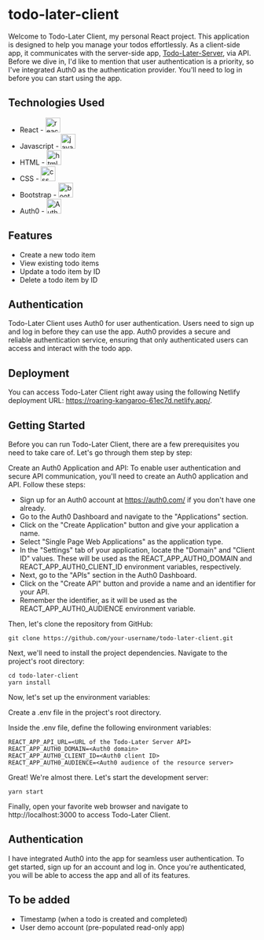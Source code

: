 # todo-later-client

Welcome to Todo-Later Client, my personal React project. This application is designed to help you manage your todos effortlessly. As a client-side app, it communicates with the server-side app, [Todo-Later-Server](https://github.com/Kylewuzhere/todo-later-server), via API. Before we dive in, I'd like to mention that user authentication is a priority, so I've integrated Auth0 as the authentication provider. You'll need to log in before you can start using the app.

## Technologies Used

- React - <img src="https://cdn.jsdelivr.net/gh/devicons/devicon/icons/react/react-original.svg" alt="react" width="30" height="30"/>
- Javascript - <img src="https://cdn.jsdelivr.net/gh/devicons/devicon/icons/javascript/javascript-original.svg" alt="javascript" width="30" height="30"/>
- HTML - <img src="https://cdn.jsdelivr.net/gh/devicons/devicon/icons/html5/html5-original.svg" alt="html" width="30" height="30"/>
- CSS - <img src="https://cdn.jsdelivr.net/gh/devicons/devicon/icons/css3/css3-original.svg" alt="css" width="30" height="30" />
- Bootstrap - <img src="https://cdn.jsdelivr.net/gh/devicons/devicon/icons/bootstrap/bootstrap-original.svg" alt="bootstrap" width="30" height="30" />
- Auth0 - <picture><source media="(prefers-color-scheme: light)" srcset="https://cdn.auth0.com/website/sdks/logos/auth0_light_mode.png" height="30">
    <source media="(prefers-color-scheme: dark)" srcset="https://cdn.auth0.com/website/sdks/logos/auth0_dark_mode.png" height="30">
    <img alt="Auth0 Logo" src="https://cdn.auth0.com/website/sdks/logos/auth0_light_mode.png" height="30"></picture>

## Features

- Create a new todo item
- View existing todo items
- Update a todo item by ID
- Delete a todo item by ID

## Authentication

Todo-Later Client uses Auth0 for user authentication. Users need to sign up and log in before they can use the app. Auth0 provides a secure and reliable authentication service, ensuring that only authenticated users can access and interact with the todo app.

## Deployment

You can access Todo-Later Client right away using the following Netlify deployment URL: https://roaring-kangaroo-61ec7d.netlify.app/.

## Getting Started

Before you can run Todo-Later Client, there are a few prerequisites you need to take care of. Let's go through them step by step:

Create an Auth0 Application and API: To enable user authentication and secure API communication, you'll need to create an Auth0 application and API. Follow these steps:

- Sign up for an Auth0 account at https://auth0.com/ if you don't have one already.
- Go to the Auth0 Dashboard and navigate to the "Applications" section.
- Click on the "Create Application" button and give your application a name.
- Select "Single Page Web Applications" as the application type.
- In the "Settings" tab of your application, locate the "Domain" and "Client ID" values. These will be used as the REACT_APP_AUTH0_DOMAIN and REACT_APP_AUTH0_CLIENT_ID environment variables, respectively.
- Next, go to the "APIs" section in the Auth0 Dashboard.
- Click on the "Create API" button and provide a name and an identifier for your API.
- Remember the identifier, as it will be used as the REACT_APP_AUTH0_AUDIENCE environment variable.

Then, let's clone the repository from GitHub:

```
git clone https://github.com/your-username/todo-later-client.git
```

Next, we'll need to install the project dependencies. Navigate to the project's root directory:

```
cd todo-later-client
yarn install
```

Now, let's set up the environment variables:

Create a .env file in the project's root directory.

Inside the .env file, define the following environment variables:

```
REACT_APP_API_URL=<URL of the Todo-Later Server API>
REACT_APP_AUTH0_DOMAIN=<Auth0 domain>
REACT_APP_AUTH0_CLIENT_ID=<Auth0 client ID>
REACT_APP_AUTH0_AUDIENCE=<Auth0 audience of the resource server>
```

Great! We're almost there. Let's start the development server:

```
yarn start
```

Finally, open your favorite web browser and navigate to http://localhost:3000 to access Todo-Later Client.

## Authentication

I have integrated Auth0 into the app for seamless user authentication. To get started, sign up for an account and log in. Once you're authenticated, you will be able to access the app and all of its features.

## To be added

- Timestamp (when a todo is created and completed)
- User demo account (pre-populated read-only app)

